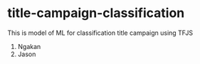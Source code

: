 # title-campaign-classification
This is model of ML for classification title campaign using TFJS
1. Ngakan
2. Jason
